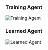 ### Training Agent

![Training Agent](https://github.com/sachin-101/OpenAI-Requests-for-Research/tree/master/Snake%20Game/Snake-Game-Training.gif)


### Learned Agent

![Learned Agent](https://github.com/sachin-101/OpenAI-Requests-for-Research/tree/master/Snake%20Game/Trained-Agent.gif)